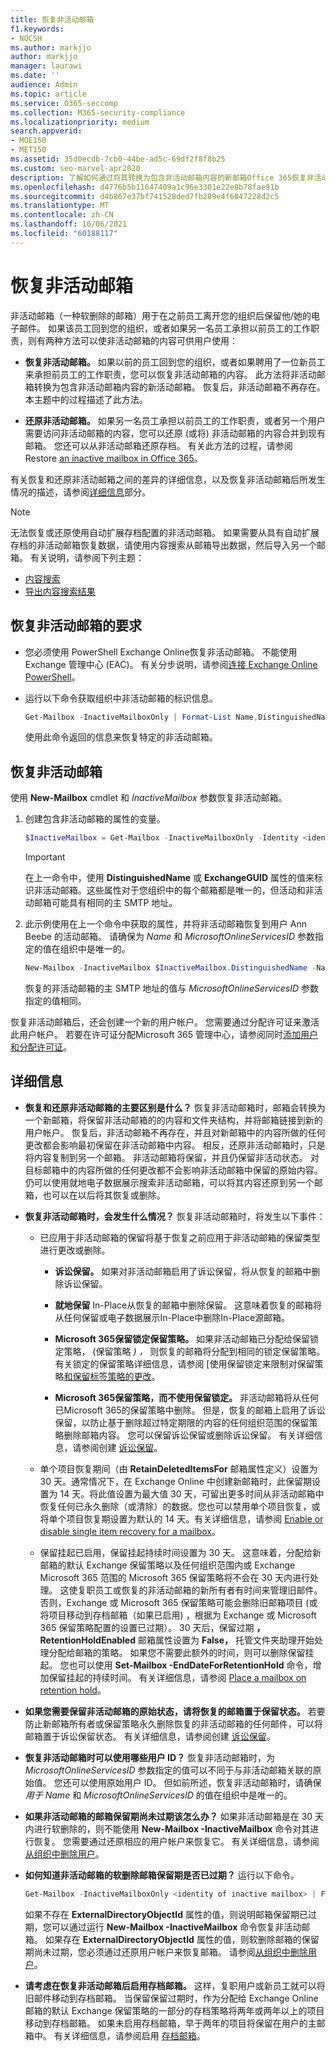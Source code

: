 ```yaml
---
title: 恢复非活动邮箱
f1.keywords:
- NOCSH
ms.author: markjjo
author: markjjo
manager: laurawi
ms.date: ''
audience: Admin
ms.topic: article
ms.service: O365-seccomp
ms.collection: M365-security-compliance
ms.localizationpriority: medium
search.appverid:
- MOE150
- MET150
ms.assetid: 35d0ecdb-7cb0-44be-ad5c-69df2f8f8b25
ms.custom: seo-marvel-apr2020
description: 了解如何通过将其转换为包含非活动邮箱内容的新邮箱Office 365恢复非活动邮箱的内容。
ms.openlocfilehash: d4776b5b11647409a1c96e3301e22e8b78fae91b
ms.sourcegitcommit: d4b867e37bf741528ded7fb289e4f6847228d2c5
ms.translationtype: MT
ms.contentlocale: zh-CN
ms.lasthandoff: 10/06/2021
ms.locfileid: "60188117"
---
```

# <a name="recover-an-inactive-mailbox"></a>恢复非活动邮箱

非活动邮箱（一种软删除的邮箱）用于在之前员工离开您的组织后保留他/她的电子邮件。 如果该员工回到您的组织，或者如果另一名员工承担以前员工的工作职责，则有两种方法可以使非活动邮箱的内容可供用户使用：

- **恢复非活动邮箱。** 如果以前的员工回到您的组织，或者如果聘用了一位新员工来承担前员工的工作职责，您可以恢复非活动邮箱的内容。 此方法将非活动邮箱转换为包含非活动邮箱内容的新活动邮箱。 恢复后，非活动邮箱不再存在。 本主题中的过程描述了此方法。

- **还原非活动邮箱。** 如果另一名员工承担以前员工的工作职责，或者另一个用户需要访问非活动邮箱的内容，您可以还原 (或将) 非活动邮箱的内容合并到现有邮箱。 您还可以从非活动邮箱还原存档。 有关此方法的过程，请参阅 Restore [an inactive mailbox in Office 365](restore-an-inactive-mailbox.md)。

有关恢复和还原非活动邮箱之间的差异的详细信息，以及恢复非活动邮箱后所发生情况的描述，请参阅[详细信息](#more-information)部分。

> [!NOTE]
> 无法恢复或还原使用自动扩展存档配置的非活动邮箱。 如果需要从具有自动扩展存档的非活动邮箱恢复数据，请使用内容搜索从邮箱导出数据，然后导入另一个邮箱。 有关说明，请参阅下列主题：
>
> - [内容搜索](content-search.md)
> - [导出内容搜索结果](export-search-results.md)

## <a name="requirements-to-recover-an-inactive-mailbox"></a>恢复非活动邮箱的要求

- 您必须使用 PowerShell Exchange Online恢复非活动邮箱。 不能使用 Exchange 管理中心 (EAC)。 有关分步说明，请参阅[连接 Exchange Online PowerShell](/powershell/exchange/connect-to-exchange-online-powershell)。

- 运行以下命令获取组织中非活动邮箱的标识信息。

  ```powershell
  Get-Mailbox -InactiveMailboxOnly | Format-List Name,DistinguishedName,ExchangeGuid,PrimarySmtpAddress
  ```

  使用此命令返回的信息来恢复特定的非活动邮箱。

## <a name="recover-inactive-mailboxes"></a>恢复非活动邮箱

使用 **New-Mailbox** cmdlet 和  *InactiveMailbox*  参数恢复非活动邮箱。

1. 创建包含非活动邮箱的属性的变量。

   ```powershell
   $InactiveMailbox = Get-Mailbox -InactiveMailboxOnly -Identity <identity of inactive mailbox>
   ```

   > [!IMPORTANT]
   > 在上一命令中，使用 **DistinguishedName** 或 **ExchangeGUID** 属性的值来标识非活动邮箱。这些属性对于您组织中的每个邮箱都是唯一的，但活动和非活动邮箱可能具有相同的主 SMTP 地址。

2. 此示例使用在上一个命令中获取的属性，并将非活动邮箱恢复到用户 Ann Beebe 的活动邮箱。 请确保为  *Name*  和  *MicrosoftOnlineServicesID*  参数指定的值在组织中是唯一的。

   ```powershell
   New-Mailbox -InactiveMailbox $InactiveMailbox.DistinguishedName -Name annbeebe -FirstName Ann -LastName Beebe -DisplayName "Ann Beebe" -MicrosoftOnlineServicesID Ann.Beebe@contoso.com -Password (ConvertTo-SecureString -String 'P@ssw0rd' -AsPlainText -Force) -ResetPasswordOnNextLogon $true
   ```

   恢复的非活动邮箱的主 SMTP 地址的值与  *MicrosoftOnlineServicesID*  参数指定的值相同。

恢复非活动邮箱后，还会创建一个新的用户帐户。 您需要通过分配许可证来激活此用户帐户。 若要在许可证分配Microsoft 365 管理中心，请参阅同时[添加用户和分配许可证](../admin/add-users/add-users.md)。

## <a name="more-information"></a>详细信息

- **恢复和还原非活动邮箱的主要区别是什么？** 恢复非活动邮箱时，邮箱会转换为一个新邮箱，将保留非活动邮箱的的内容和文件夹结构，并将邮箱链接到新的用户帐户。 恢复后，非活动邮箱不再存在，并且对新邮箱中的内容所做的任何更改都会影响最初保留在非活动邮箱中内容。 相反，还原非活动邮箱时，只是将内容复制到另一个邮箱。 非活动邮箱将保留，并且仍保留非活动状态。 对目标邮箱中的内容所做的任何更改都不会影响非活动邮箱中保留的原始内容。 仍可以使用就地电子数据展示搜索非活动邮箱，可以将其内容还原到另一个邮箱，也可以在以后将其恢复或删除。

- **恢复非活动邮箱时，会发生什么情况？** 恢复非活动邮箱时，将发生以下事件：

  - 已应用于非活动邮箱的保留将基于恢复之前应用于非活动邮箱的保留类型进行更改或删除。

    - **诉讼保留。** 如果对非活动邮箱启用了诉讼保留，将从恢复的邮箱中删除诉讼保留。

    - **就地保留** In-Place从恢复的邮箱中删除保留。 这意味着恢复的邮箱将从任何保留或电子数据展示In-Place中删除In-Place源邮箱。

    - **Microsoft 365保留锁定保留策略。** 如果非活动邮箱已分配给保留锁定策略， (保留策略 *) ，* 则恢复的邮箱将分配到相同的锁定保留策略。 有关锁定的保留策略详细信息，请参阅 [使用保留锁定来限制对保留策略[和保留标签策略的更改](retention-preservation-lock.md)。

    - **Microsoft 365保留策略，而不使用保留锁定。** 非活动邮箱将从任何已Microsoft 365的保留策略中删除。 但是，恢复的邮箱上启用了诉讼保留，以防止基于删除超过特定期限的内容的任何组织范围的保留策略删除邮箱内容。 您可以保留诉讼保留或删除诉讼保留。 有关详细信息，请参阅创建 [诉讼保留](create-a-litigation-hold.md)。

  - 单个项目恢复期间（由 **RetainDeletedItemsFor** 邮箱属性定义）设置为 30 天。通常情况下，在 Exchange Online 中创建新邮箱时，此保留期设置为 14 天。将此值设置为最大值 30 天，可留出更多时间从非活动邮箱中恢复任何已永久删除（或清除）的数据。您也可以禁用单个项目恢复，或将单个项目恢复期设置为默认的 14 天。有关详细信息，请参阅 [Enable or disable single item recovery for a mailbox](/exchange/recipients-in-exchange-online/manage-user-mailboxes/enable-or-disable-single-item-recovery)。

  - 保留挂起已启用，保留挂起持续时间设置为 30 天。 这意味着，分配给新邮箱的默认 Exchange 保留策略以及任何组织范围内或 Exchange Microsoft 365 范围的 Microsoft 365 保留策略将不会在 30 天内进行处理。 这使复职员工或恢复的非活动邮箱的新所有者有时间来管理旧邮件。 否则，Exchange 或 Microsoft 365 保留策略可能会删除旧邮箱项目 (或将项目移动到存档邮箱（如果已启用) ，根据为 Exchange 或 Microsoft 365 保留策略配置的设置已过期）。 30 天后，保留过期 **，RetentionHoldEnabled** 邮箱属性设置为 **False，** 托管文件夹助理开始处理分配给邮箱的策略。 如果您不需要此额外的时间，则可以删除保留挂起。 您也可以使用 **Set-Mailbox -EndDateForRetentionHold** 命令，增加保留挂起的持续时间。 有关详细信息，请参阅 [Place a mailbox on retention hold](/exchange/security-and-compliance/messaging-records-management/mailbox-retention-hold)。

- **如果您需要保留非活动邮箱的原始状态，请将恢复的邮箱置于保留状态。** 若要防止新邮箱所有者或保留策略永久删除恢复的非活动邮箱的任何邮件，可以将邮箱置于诉讼保留状态。 有关详细信息，请参阅创建 [诉讼保留](./create-a-litigation-hold.md)。

- **恢复非活动邮箱时可以使用哪些用户 ID？** 恢复非活动邮箱时，为  *MicrosoftOnlineServicesID*  参数指定的值可以不同于与非活动邮箱关联的原始值。 您还可以使用原始用户 ID。 但如前所述，恢复非活动邮箱时，请确保  *用于 Name*  和  *MicrosoftOnlineServicesID*  的值在组织中是唯一的。

- **如果非活动邮箱的邮箱保留期尚未过期该怎么办？** 如果非活动邮箱是在 30 天内进行软删除的，则不能使用 **New-Mailbox -InactiveMailbox** 命令对其进行恢复。 您需要通过还原相应的用户帐户来恢复它。 有关详细信息，请参阅 [从组织中删除用户](../admin/add-users/delete-a-user.md)。

- **如何知道非活动邮箱的软删除邮箱保留期是否已过期？** 运行以下命令。

  ```powershell
  Get-Mailbox -InactiveMailboxOnly <identity of inactive mailbox> | Format-List ExternalDirectoryObjectId
  ```

  如果不存在 **ExternalDirectoryObjectId** 属性的值，则说明邮箱保留期已过期，您可以通过运行 **New-Mailbox -InactiveMailbox** 命令恢复非活动邮箱。 如果存在 **ExternalDirectoryObjectId** 属性的值，则软删除邮箱的保留期尚未过期，您必须通过还原用户帐户来恢复邮箱。 请参阅[从组织中删除用户](../admin/add-users/delete-a-user.md)。

- **请考虑在恢复非活动邮箱后启用存档邮箱。** 这样，复职用户或新员工就可以将旧邮件移动到存档邮箱。 当保留保留过期时，作为分配给 Exchange Online 邮箱的默认 Exchange 保留策略的一部分的存档策略将两年或两年以上的项目移动到存档邮箱。 如果未启用存档邮箱，早于两年的项目将保留在用户的主邮箱中。 有关详细信息，请参阅启用 [存档邮箱](enable-archive-mailboxes.md)。